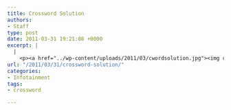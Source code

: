 ```yaml
---
title: Crossword Solution
authors:
- Staff
type: post
date: 2011-03-31 19:21:08 +0000
excerpt: |
  |
    <p><a href="../wp-content/uploads/2011/03/cwordsolution.jpg"><img class="aligncenter" title="cwordsolution" src="../wp-content/uploads/2011/03/cwordsolution.jpg" alt="" width="197" height="218" /></a></p>
url: "/2011/03/31/crossword-solution/"
categories:
- Infotainment
tags:
- crossword

---
```

[<img class="aligncenter size-full wp-image-678" title="cwordsolution" src="https://i0.wp.com/www.reedquest.org/wp-content/uploads/2011/03/cwordsolution.jpg?resize=549%2C606" alt="" data-recalc-dims="1" />][1]

 [1]: https://i0.wp.com/www.reedquest.org/wp-content/uploads/2011/03/cwordsolution.jpg